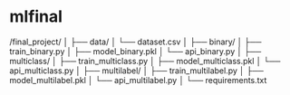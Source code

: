 # mlfinal
/final_project/
│
├── data/
│   └── dataset.csv
│
├── binary/
│   ├── train_binary.py
│   ├── model_binary.pkl
│   └── api_binary.py
│
├── multiclass/
│   ├── train_multiclass.py
│   ├── model_multiclass.pkl
│   └── api_multiclass.py
│
├── multilabel/
│   ├── train_multilabel.py
│   ├── model_multilabel.pkl
│   └── api_multilabel.py
│
└── requirements.txt
